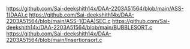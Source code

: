 https://github.com/Sai-deekshith14x/DAA-2203A51564/blob/main/ASS-1(DAA).c
https://github.com/Sai-deekshith14x/DAA-2203A51564/blob/main/ASS-1(DAA)SEC.c
https://github.com/Sai-deekshith14x/DAA-2203A51564/blob/main/BUBBLESORT.c
https://github.com/Sai-deekshith14x/DAA-2203A51564/blob/main/Insertionsort.c
